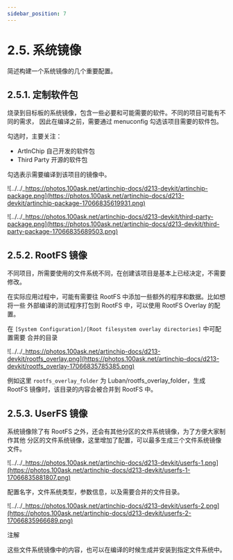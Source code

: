 ```yaml
---
sidebar_position: 7
---
```

# 2.5. 系统镜像

简述构建一个系统镜像的几个重要配置。

## 2.5.1. 定制软件包

烧录到目标板的系统镜像，包含一些必要和可能需要的软件。不同的项目可能有不同的需求， 因此在编译之前，需要通过 menuconfig 勾选该项目需要的软件包。

勾选时，主要关注：

- ArtInChip 自己开发的软件包
- Third Party 开源的软件包

勾选表示需要编译到该项目的镜像中。

![../../_https://photos.100ask.net/artinchip-docs/d213-devkit/artinchip-package.png](https://photos.100ask.net/artinchip-docs/d213-devkit/artinchip-package-17066835619931.png)

![../../_https://photos.100ask.net/artinchip-docs/d213-devkit/third-party-package.png](https://photos.100ask.net/artinchip-docs/d213-devkit/third-party-package-17066835689503.png)

## 2.5.2. RootFS 镜像

不同项目，所需要使用的文件系统不同，在创建该项目是基本上已经决定，不需要修改。

在实际应用过程中，可能有需要往 RootFS 中添加一些额外的程序和数据。比如想将一些 外部编译的测试程序打包到 RootFS 中，可以使用 RootFS Overlay 的配置。

在 `[System Configuration]/[Root filesystem overlay directories]` 中可配置需要 合并的目录

![../../_https://photos.100ask.net/artinchip-docs/d213-devkit/rootfs_overlay.png](https://photos.100ask.net/artinchip-docs/d213-devkit/rootfs_overlay-17066835785385.png)

例如这里 `rootfs_overlay_folder` 为 Luban/rootfs_overlay_folder，生成 RootFS 镜像时，该目录的内容会被合并到 RootFS 中。

## 2.5.3. UserFS 镜像

系统镜像除了有 RootFS 之外，还会有其他分区的文件系统镜像，为了方便大家制作其他 分区的文件系统镜像，这里增加了配置，可以最多生成三个文件系统镜像文件。

![../../_https://photos.100ask.net/artinchip-docs/d213-devkit/userfs-1.png](https://photos.100ask.net/artinchip-docs/d213-devkit/userfs-1-17066835881807.png)

配置名字，文件系统类型，参数信息，以及需要合并的文件目录。

![../../_https://photos.100ask.net/artinchip-docs/d213-devkit/userfs-2.png](https://photos.100ask.net/artinchip-docs/d213-devkit/userfs-2-17066835966689.png)

注解

这些文件系统镜像中的内容，也可以在编译的时候生成并安装到指定文件系统中。